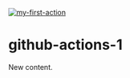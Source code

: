 [![my-first-action](https://github.com/Abhisheksenga/github-actions-1/actions/workflows/first-deploy.yml/badge.svg)](https://github.com/Abhisheksenga/github-actions-1/actions/workflows/first-deploy.yml)

# github-actions-1
New content.
